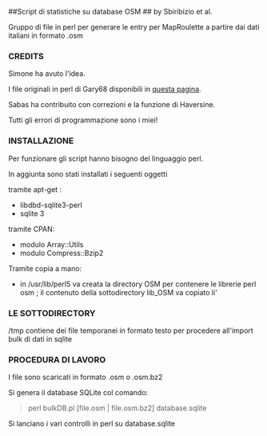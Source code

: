 ##Script di statistiche su database OSM ##
by Sbiribizio et al.

Gruppo di file in perl per generare le entry per MapRoulette 
a partire dai dati italiani in formato .osm


### CREDITS ###

Simone ha avuto l'idea.

I file originali in perl di Gary68 disponibili in [questa pagina](http://wiki.openstreetmap.org/wiki/User:Gary68 ).

Sabas ha contribuito con correzioni e la funzione di Haversine.

Tutti gli errori di programmazione sono i miei!



### INSTALLAZIONE ###

Per funzionare gli script hanno bisogno del linguaggio perl.

In aggiunta sono stati installati i seguenti oggetti



tramite apt-get :

- libdbd-sqlite3-perl
- sqlite 3



tramite CPAN:

- modulo Array::Utils
- modulo Compress::Bzip2


Tramite copia a mano:

- in /usr/lib/perl5 va creata la directory OSM per contenere
   le librerie perl osm ; 
il contenuto della sottodirectory lib_OSM va copiato li'




### LE SOTTODIRECTORY ###

/tmp contiene dei file temporanei in formato testo per procedere all'import
     bulk di dati in sqlite


### PROCEDURA DI LAVORO ###

I file sono scaricati in formato .osm o .osm.bz2

Si genera il database SQLite col comando:

> perl bulkDB.pl [file.osm | file.osm.bz2] database.sqlite

Si lanciano i vari controlli in perl su database.sqlite






